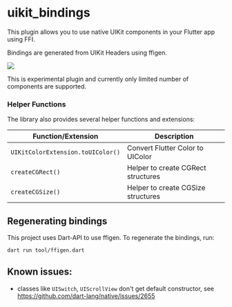 # uikit_bindings

This plugin allows you to use native UIKit components in your Flutter app using FFI.

Bindings are generated from UIKit Headers using ffigen.

![](https://raw.githubusercontent.com/orestesgaolin/uikit_bindings/refs/heads/main/doc/screenshot.png)

This is experimental plugin and currently only limited number of components are supported.

### Helper Functions

The library also provides several helper functions and extensions:

| Function/Extension                | Description                        |
| --------------------------------- | ---------------------------------- |
| `UIKitColorExtension.toUIColor()` | Convert Flutter Color to UIColor   |
| `createCGRect()`                  | Helper to create CGRect structures |
| `createCGSize()`                  | Helper to create CGSize structures |


## Regenerating bindings

This project uses Dart-API to use ffigen. To regenerate the bindings, run:

```bash
dart run tool/ffigen.dart
```

## Known issues:

- classes like `UISwitch`, `UIScrollView` don't get default constructor, see https://github.com/dart-lang/native/issues/2655
